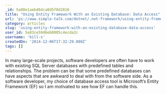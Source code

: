 ```yaml
---
_id: 5a88e1aebd6dca0d5f0d2816
title: "Using Entity Framework With an Existing Database: Data Access"
url: 'ps://www.simple-talk.com/dotnet/.net-framework/using-entity-framework-with-an-existing-database-data-access/'
category: articles
slug: 'using-entity-framework-with-an-existing-database-data-access'
user_id: 5a83ce59d6eb0005c4ecda2c
username: 'bill-s'
createdOn: '2014-12-06T17:32:29.000Z'
tags: []
---
```


In many large-scale projects, software developers are often have to work with existing SQL Server databases with predefined tables and relationships. The problem can be that some predefined databases can have aspects that are awkward  to deal with from the software side. As a software developer, my choice of database access tool is Microsoft’s Entity Framework (EF) so I am motivated to see how EF can handle this.
